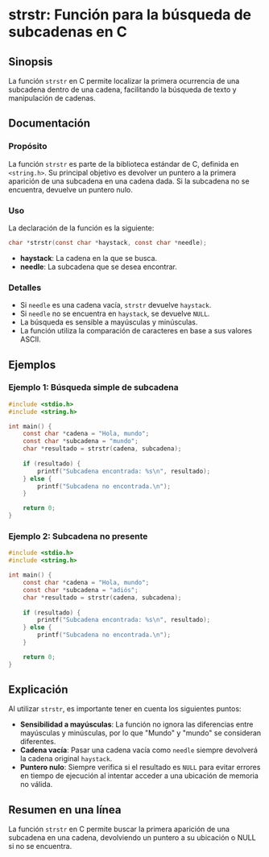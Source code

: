 <!--
Meta Description: # strstr: Función para la búsqueda de subcadenas en C ## Sinopsis La función `strstr` en C permite localizar la primera ocurrencia de una subcadena de...
Meta Keywords: subcadena, cadena, una, strstr, char
-->

# strstr: Función para la búsqueda de subcadenas en C

## Sinopsis
La función `strstr` en C permite localizar la primera ocurrencia de una subcadena dentro de una cadena, facilitando la búsqueda de texto y manipulación de cadenas.

## Documentación
### Propósito
La función `strstr` es parte de la biblioteca estándar de C, definida en `<string.h>`. Su principal objetivo es devolver un puntero a la primera aparición de una subcadena en una cadena dada. Si la subcadena no se encuentra, devuelve un puntero nulo.

### Uso
La declaración de la función es la siguiente:

```c
char *strstr(const char *haystack, const char *needle);
```

- **haystack**: La cadena en la que se busca.
- **needle**: La subcadena que se desea encontrar.

### Detalles
- Si `needle` es una cadena vacía, `strstr` devuelve `haystack`.
- Si `needle` no se encuentra en `haystack`, se devuelve `NULL`.
- La búsqueda es sensible a mayúsculas y minúsculas.
- La función utiliza la comparación de caracteres en base a sus valores ASCII.

## Ejemplos
### Ejemplo 1: Búsqueda simple de subcadena
```c
#include <stdio.h>
#include <string.h>

int main() {
    const char *cadena = "Hola, mundo";
    const char *subcadena = "mundo";
    char *resultado = strstr(cadena, subcadena);
    
    if (resultado) {
        printf("Subcadena encontrada: %s\n", resultado);
    } else {
        printf("Subcadena no encontrada.\n");
    }

    return 0;
}
```

### Ejemplo 2: Subcadena no presente
```c
#include <stdio.h>
#include <string.h>

int main() {
    const char *cadena = "Hola, mundo";
    const char *subcadena = "adiós";
    char *resultado = strstr(cadena, subcadena);
    
    if (resultado) {
        printf("Subcadena encontrada: %s\n", resultado);
    } else {
        printf("Subcadena no encontrada.\n");
    }

    return 0;
}
```

## Explicación
Al utilizar `strstr`, es importante tener en cuenta los siguientes puntos:

- **Sensibilidad a mayúsculas**: La función no ignora las diferencias entre mayúsculas y minúsculas, por lo que "Mundo" y "mundo" se consideran diferentes.
- **Cadena vacía**: Pasar una cadena vacía como `needle` siempre devolverá la cadena original `haystack`.
- **Puntero nulo**: Siempre verifica si el resultado es `NULL` para evitar errores en tiempo de ejecución al intentar acceder a una ubicación de memoria no válida.

## Resumen en una línea
La función `strstr` en C permite buscar la primera aparición de una subcadena en una cadena, devolviendo un puntero a su ubicación o NULL si no se encuentra.